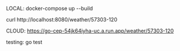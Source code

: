 LOCAL: docker-compose up --build

curl http://localhost:8080/weather/57303-120

CLOUD: https://go-cep-54jk64iyha-uc.a.run.app/weather/57303-120

testing: go test
